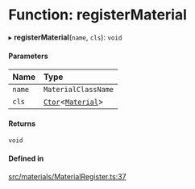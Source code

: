# Function: registerMaterial

▸ **registerMaterial**(`name`, `cls`): `void`

#### Parameters

| Name | Type |
| :------ | :------ |
| `name` | `MaterialClassName` |
| `cls` | [`Ctor`](../types/Ctor.md)\<[`Material`](../classes/Material.md)\> |

#### Returns

`void`

#### Defined in

[src/materials/MaterialRegister.ts:37](https://github.com/Orillusion/orillusion/blob/main/src/materials/MaterialRegister.ts#L37)
